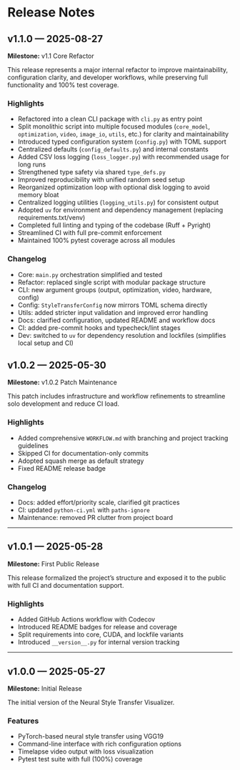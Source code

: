 # Release Notes

## v1.1.0 — 2025-08-27

**Milestone:** v1.1 Core Refactor

This release represents a major internal refactor to improve
maintainability, configuration clarity, and developer workflows,
while preserving full functionality and 100% test coverage.

### Highlights
- Refactored into a clean CLI package with `cli.py` as entry point
- Split monolithic script into multiple focused modules (`core_model`,
  `optimization`, `video`, `image_io`, `utils`, etc.) for clarity and
  maintainability
- Introduced typed configuration system (`config.py`) with TOML support
- Centralized defaults (`config_defaults.py`) and internal constants
- Added CSV loss logging (`loss_logger.py`) with recommended usage for
  long runs
- Strengthened type safety via shared `type_defs.py`
- Improved reproducibility with unified random seed setup
- Reorganized optimization loop with optional disk logging to avoid
  memory bloat
- Centralized logging utilities (`logging_utils.py`) for consistent
  output
- Adopted `uv` for environment and dependency management (replacing
  requirements.txt/venv)
- Completed full linting and typing of the codebase (Ruff + Pyright)
- Streamlined CI with full pre-commit enforcement
- Maintained 100% pytest coverage across all modules

### Changelog
- Core: `main.py` orchestration simplified and tested
- Refactor: replaced single script with modular package structure
- CLI: new argument groups (output, optimization, video, hardware, config)
- Config: `StyleTransferConfig` now mirrors TOML schema directly
- Utils: added stricter input validation and improved error handling
- Docs: clarified configuration, updated README and workflow docs
- CI: added pre-commit hooks and typecheck/lint stages
- Dev: switched to `uv` for dependency resolution and lockfiles
  (simplifies local setup and CI)

## v1.0.2 — 2025-05-30

**Milestone:** v1.0.2 Patch Maintenance

This patch includes infrastructure and workflow refinements to streamline solo development and reduce CI load.

### Highlights
- Added comprehensive `WORKFLOW.md` with branching and project tracking guidelines
- Skipped CI for documentation-only commits
- Adopted squash merge as default strategy
- Fixed README release badge

### Changelog
- Docs: added effort/priority scale, clarified git practices
- CI: updated `python-ci.yml` with `paths-ignore`
- Maintenance: removed PR clutter from project board

---

## v1.0.1 — 2025-05-28

**Milestone:** First Public Release

This release formalized the project’s structure and exposed it to the public with full CI and documentation support.

### Highlights
- Added GitHub Actions workflow with Codecov
- Introduced README badges for release and coverage
- Split requirements into core, CUDA, and lockfile variants
- Introduced `__version__.py` for internal version tracking

---

## v1.0.0 — 2025-05-27

**Milestone:** Initial Release

The initial version of the Neural Style Transfer Visualizer.

### Features
- PyTorch-based neural style transfer using VGG19
- Command-line interface with rich configuration options
- Timelapse video output with loss visualization
- Pytest test suite with full (100%) coverage
